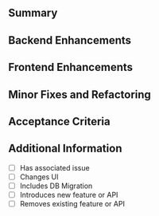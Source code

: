 <!---
Please write the PR title following the conventions at https://www.conventionalcommits.org/en/v1.0.0/
Example:
fix(dashboard): load charts correctly
-->

## Summary
<!--- Required! Describe the change below, including rationale and design decisions -->

## Backend Enhancements
<!--- Optional! Describe any new models, packages or services, or improvements like refactoring -->

## Frontend Enhancements
<!--- Optional! Describe any new UI implementations such as routers, components or change of components like changing libraries -->

## Minor Fixes and Refactoring
<!--- Optional! These are minor changes to both front or back end, example is one line changes, small changes or spelling mistakes -->

## Acceptance Criteria
<!--- Required! For feature release please add acceptance criteria and user story? -->

## Additional Information
<!--- Optional! Check any relevant boxes with "x" -->
- [ ] Has associated issue
- [ ] Changes UI
- [ ] Includes DB Migration
- [ ] Introduces new feature or API
- [ ] Removes existing feature or API